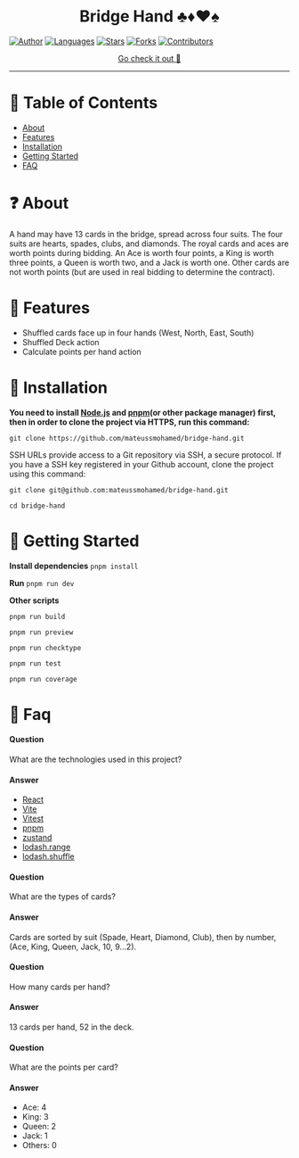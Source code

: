 <h1 align='center'>Bridge Hand ♣♦♥♠</h1>

[![Author](https://img.shields.io/badge/author-mateussmohamed-EDF2F7?style=flat-square)](https://github.com/mateussmohamed)
[![Languages](https://img.shields.io/github/languages/count/mateussmohamed/bridge-hand?color=%23EDF2F7&style=flat-square)](#)
[![Stars](https://img.shields.io/github/stars/mateussmohamed/bridge-hand?color=EDF2F7&style=flat-square)](https://github.com/mateussmohamed/bridge-hand/stargazers)
[![Forks](https://img.shields.io/github/forks/mateussmohamed/bridge-hand?color=%23EDF2F7&style=flat-square)](https://github.com/mateussmohamed/bridge-hand/network/members)
[![Contributors](https://img.shields.io/github/contributors/mateussmohamed/bridge-hand?color=EDF2F7&style=flat-square)](https://github.com/mateussmohamed/bridge-hand/graphs/contributors)

<p align="center">
   <a href="http://bridge-hand.vercel.app">Go check it out 🎉</a>
</p>

---

# :pushpin: Table of Contents

- [About](#question-about)
- [Features](#rocket-features)
- [Installation](#construction_worker-installation)
- [Getting Started](#runner-getting-started)
- [FAQ](#postbox-faq)

# :question: About

A hand may have 13 cards in the bridge, spread across four suits. The four suits are hearts, spades, clubs, and diamonds. The royal cards and aces are worth points during bidding. An Ace is worth four points, a King is worth three points, a Queen is worth two, and a Jack is worth one. Other cards are not worth points (but are used in real bidding to determine the contract).

# :rocket: Features

- Shuffled cards face up in four hands (West, North, East, South)
- Shuffled Deck action
- Calculate points per hand action

# :construction_worker: Installation

**You need to install [Node.js](https://nodejs.org/en/download/) and [pnpm](https://pnpm.io/)(or other package manager) first, then in order to clone the project via HTTPS, run this command:**

`git clone https://github.com/mateussmohamed/bridge-hand.git`

SSH URLs provide access to a Git repository via SSH, a secure protocol. If you have a SSH key registered in your Github account, clone the project using this command:

`git clone git@github.com:mateussmohamed/bridge-hand.git`

`cd bridge-hand`

# :runner: Getting Started

**Install dependencies**
`pnpm install`

**Run**
`pnpm run dev`

**Other scripts**

`pnpm run build`

`pnpm run preview`

`pnpm run checktype`

`pnpm run test`

`pnpm run coverage`

# :postbox: Faq

#### Question

What are the technologies used in this project?

#### Answer

- [React](https://reactjs.org)
- [Vite](https://vitejs.dev)
- [Vitest](https://vitest.dev)
- [pnpm](https://pnpm.io)
- [zustand](https://github.com/pmndrs/zustand)
- [lodash.range](https://lodash.com/docs/4.17.15#range)
- [lodash.shuffle](https://lodash.com/docs/4.17.15#shuffle)

#### Question

What are the types of cards?

#### Answer

Cards are sorted by suit (Spade, Heart, Diamond, Club), then by number, (Ace, King, Queen, Jack, 10, 9...2).

#### Question

How many cards per hand?

#### Answer

13 cards per hand, 52 in the deck.

#### Question

What are the points per card?

#### Answer

- Ace: 4
- King: 3
- Queen: 2
- Jack: 1
- Others: 0
